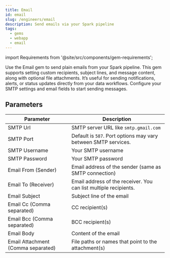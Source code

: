 ```yaml
---
title: Email
id: email
slug: /engineers/email
description: Send emails via your Spark pipeline
tags:
  - gems
  - webapp
  - email
---
```


import Requirements from '@site/src/components/gem-requirements';

<Requirements
  python_package_name="ProphecyWebAppPython"
  python_package_version="0.1.2+"
  scala_package_name=""
  scala_package_version=""
  scala_lib=""
  python_lib=""
  uc_single=""
  uc_shared=""
  livy=""
/>

Use the Email gem to send plain emails from your Spark pipeline. This gem supports setting custom recipients, subject lines, and message content, along with optional file attachments. It’s useful for sending notifications, alerts, or status updates directly from your data workflows. Configure your SMTP settings and email fields to start sending messages.

## Parameters

| Parameter                          | Description                                                      |
| ---------------------------------- | ---------------------------------------------------------------- |
| SMTP Url                           | SMTP server URL like `smtp.gmail.com`                            |
| SMTP Port                          | Default is `587`. Port options may vary between SMTP services.   |
| SMTP Username                      | Your SMTP username                                               |
| SMTP Password                      | Your SMTP password                                               |
| Email From (Sender)                | Email address of the sender (same as SMTP connection)            |
| Email To (Receiver)                | Email address of the receiver. You can list multiple recipients. |
| Email Subject                      | Subject line of the email                                        |
| Email Cc (Comma separated)         | CC recipient(s)                                                  |
| Email Bcc (Comma separated)        | BCC recipient(s)                                                 |
| Email Body                         | Content of the email                                             |
| Email Attachment (Comma separated) | File paths or names that point to the attachment(s)              |
